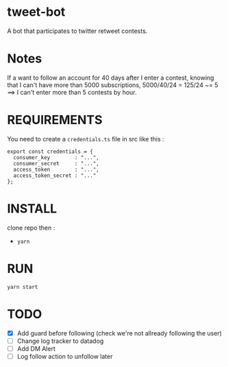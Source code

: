 # tweet-bot
A bot that participates to twitter retweet contests.


# Notes
If a want to follow an account for 40 days after I enter a contest, knowing that I can't have more than 5000 subscriptions,
5000/40/24 = 125/24 ~= 5 ==> I can't enter more than 5 contests by hour.


# REQUIREMENTS
You need to create a `credentials.ts` file in src like this :
```
export const credentials = {
  consumer_key        : "...",
  consumer_secret     : "...",
  access_token        : "...",
  access_token_secret : "..."
};
```


# INSTALL
clone repo then :
- `yarn`


# RUN
`yarn start`


# TODO
- [x] Add guard before following (check we're not allready following the user)
- [ ] Change log tracker to datadog
- [ ] Add DM Alert
- [ ] Log follow action to unfollow later